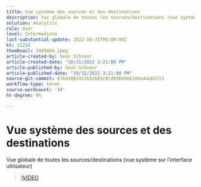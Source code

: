 ```yaml
---
title: Vue système des sources et des destinations
description: Vue globale de toutes les sources/destinations (vue système sur l’interface utilisateur)
solution: Analytics
role: User
level: Intermediate
last-substantial-update: 2022-10-31T00:00:00Z
kt: 11254
thumbnail: 3409884.jpeg
article-created-by: Sean Schnoor
article-created-date: "10/31/2022 3:21:00 PM"
article-published-by: Sean Schnoor
article-published-date: "10/31/2022 3:21:00 PM"
source-git-commit: 67bd3801417b52683c0cd0d669e6104a44ab5721
workflow-type: tm+mt
source-wordcount: '34'
ht-degree: 0%

---
```



# Vue système des sources et des destinations

Vue globale de toutes les sources/destinations (vue système sur l’interface utilisateur)

>[!VIDEO](https://video.tv.adobe.com/v/3409884/?quality=12&learn=on)

